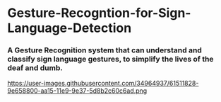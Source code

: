 # Gesture-Recogntion-for-Sign-Language-Detection
### A Gesture Recognition system that can understand and classify sign language gestures, to simplify the lives of the deaf and dumb. 

https://user-images.githubusercontent.com/34964937/61511828-9e658800-aa15-11e9-9e37-5d8b2c60c6ad.png

